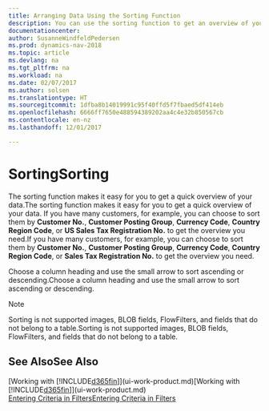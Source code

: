 ```yaml
---
title: Arranging Data Using the Sorting Function
description: You can use the sorting function to get an overview of your data. For example, you can sort customers by Currency Code to get a select sample of customers.
documentationcenter: 
author: SusanneWindfeldPedersen
ms.prod: dynamics-nav-2018
ms.topic: article
ms.devlang: na
ms.tgt_pltfrm: na
ms.workload: na
ms.date: 02/07/2017
ms.author: solsen
ms.translationtype: HT
ms.sourcegitcommit: 1dfba8b14019991c95f40ffd5f7fbaed5df414eb
ms.openlocfilehash: 6666ff7650e488594389202aa4c4e32b850567cb
ms.contentlocale: en-nz
ms.lasthandoff: 12/01/2017

---
```

# <a name="sorting"></a><span data-ttu-id="51e6e-104">Sorting</span><span class="sxs-lookup"><span data-stu-id="51e6e-104">Sorting</span></span>
<span data-ttu-id="51e6e-105">The sorting function makes it easy for you to get a quick overview of your data.</span><span class="sxs-lookup"><span data-stu-id="51e6e-105">The sorting function makes it easy for you to get a quick overview of your data.</span></span> <span data-ttu-id="51e6e-106">If you have many customers, for example, you can choose to sort them by **Customer No.**, **Customer Posting Group**, **Currency Code**, **Country Region Code**, or **US Sales Tax Registration No.** to get the overview you need.</span><span class="sxs-lookup"><span data-stu-id="51e6e-106">If you have many customers, for example, you can choose to sort them by **Customer No.**, **Customer Posting Group**, **Currency Code**, **Country Region Code**, or **Sales Tax Registration No.** to get the overview you need.</span></span>

<span data-ttu-id="51e6e-107">Choose a column heading and use the small arrow to sort ascending or descending.</span><span class="sxs-lookup"><span data-stu-id="51e6e-107">Choose a column heading and use the small arrow to sort ascending or descending.</span></span>  

> [!NOTE]  
>   <span data-ttu-id="51e6e-108">Sorting is not supported images, BLOB fields, FlowFilters, and fields that do not belong to a table.</span><span class="sxs-lookup"><span data-stu-id="51e6e-108">Sorting is not supported images, BLOB fields, FlowFilters, and fields that do not belong to a table.</span></span>

## <a name="see-also"></a><span data-ttu-id="51e6e-109">See Also</span><span class="sxs-lookup"><span data-stu-id="51e6e-109">See Also</span></span>
<span data-ttu-id="51e6e-110">[Working with [!INCLUDE[d365fin](includes/d365fin_md.md)]](ui-work-product.md)</span><span class="sxs-lookup"><span data-stu-id="51e6e-110">[Working with [!INCLUDE[d365fin](includes/d365fin_md.md)]](ui-work-product.md)</span></span>  
[<span data-ttu-id="51e6e-111">Entering Criteria in Filters</span><span class="sxs-lookup"><span data-stu-id="51e6e-111">Entering Criteria in Filters</span></span>](ui-enter-criteria-filters.md)

